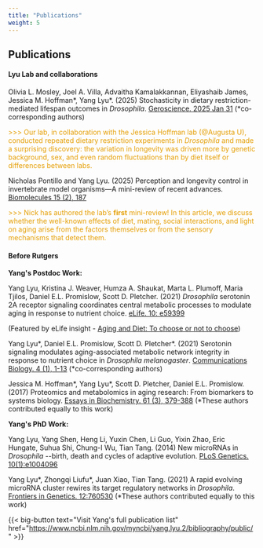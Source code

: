 ```yaml
---
title: "Publications"
weight: 5
---
```


## Publications

#### Lyu Lab and collaborations


Olivia L. Mosley, Joel A. Villa, Advaitha Kamalakkannan, Eliyashaib James, Jessica M. Hoffman*, Yang Lyu*. (2025) Stochasticity in dietary restriction-mediated lifespan outcomes in *Drosophila*. [Geroscience. 2025 Jan 31](https://link.springer.com/article/10.1007/s11357-025-01537-5) (*co-corresponding authors)

<span style="color: #e59f05;">>>> Our lab, in collaboration with the Jessica Hoffman lab (@Augusta U), conducted repeated dietary restriction experiments in *Drosophila* and made a surprising discovery: the variation in longevity was driven more by genetic background, sex, and even random fluctuations than by diet itself or differences between labs.</span>


Nicholas Pontillo and Yang Lyu. (2025) Perception and longevity control in invertebrate model organisms—A mini-review of recent advances. [Biomolecules 15 (2), 187](https://www.mdpi.com/2218-273X/15/2/187)

<span style="color: #e59f05;">>>> Nick has authored the lab’s **first** mini-review! In this article, we discuss whether the well-known effects of diet, mating, social interactions, and light on aging arise from the factors themselves or from the sensory mechanisms that detect them.</span>


#### Before Rutgers

**Yang's Postdoc Work:**

Yang Lyu, Kristina J. Weaver, Humza A. Shaukat, Marta L. Plumoff, Maria Tjilos, Daniel E.L. Promislow, Scott D. Pletcher. (2021) *Drosophila* serotonin 2A receptor signaling coordinates central metabolic processes to modulate aging in response to nutrient choice. [eLife. 10: e59399](https://elifesciences.org/articles/59399)

(Featured by eLife insight - [Aging and Diet: To choose or not to choose](https://elifesciences.org/articles/66755))

Yang Lyu\*, Daniel E.L. Promislow, Scott D. Pletcher\*. (2021) Serotonin signaling modulates aging-associated metabolic network integrity in response to nutrient choice in *Drosophila melanogaster*. [Communications Biology. 4 (1), 1-13](https://www.nature.com/articles/s42003-021-02260-5) (\*co-corresponding authors)

Jessica M. Hoffman\*, Yang Lyu\*, Scott D. Pletcher, Daniel E.L. Promislow. (2017) Proteomics and metabolomics in aging research: From biomarkers to systems biology. [Essays in Biochemistry. 61 (3), 379-388](https://portlandpress.com/essaysbiochem/article-abstract/61/3/379/78415/Proteomics-and-metabolomics-in-ageing-research) (*These authors contributed equally to this work)

**Yang's PhD Work:**

Yang Lyu, Yang Shen, Heng Li, Yuxin Chen, Li Guo, Yixin Zhao, Eric Hungate, Suhua Shi, Chung-I Wu, Tian Tang. (2014) New microRNAs in *Drosophila* --birth, death and cycles of adaptive evolution. [PLoS Genetics. 10(1):e1004096](https://journals.plos.org/plosgenetics/article?id=10.1371/journal.pgen.1004096)

Yang Lyu\*, Zhongqi Liufu\*, Juan Xiao, Tian Tang. (2021) A rapid evolving microRNA cluster rewires its target regulatory networks in *Drosophila*. [Frontiers in Genetics. 12:760530](https://www.frontiersin.org/articles/10.3389/fgene.2021.760530/full) (*These authors contributed equally to this work)

{{< big-button text="Visit Yang's full publication list" href="https://www.ncbi.nlm.nih.gov/myncbi/yang.lyu.2/bibliography/public/" >}}

